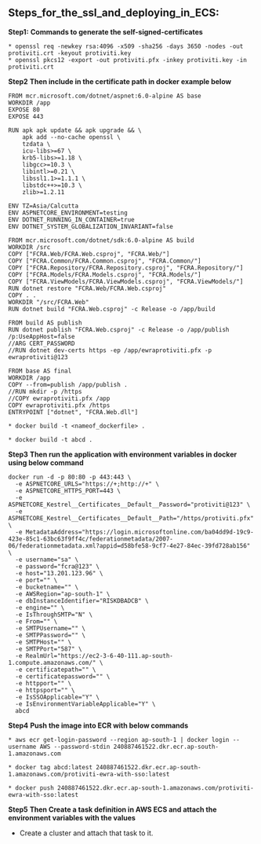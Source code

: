 ## Steps_for_the_ssl_and_deploying_in_ECS:

**Step1:**
**Commands to generate the self-signed-certificates**
```
* openssl req -newkey rsa:4096 -x509 -sha256 -days 3650 -nodes -out protiviti.crt -keyout protiviti.key
* openssl pkcs12 -export -out protiviti.pfx -inkey protiviti.key -in protiviti.crt
```
**Step2**
**Then include in the certificate path in docker example below**
```
FROM mcr.microsoft.com/dotnet/aspnet:6.0-alpine AS base
WORKDIR /app
EXPOSE 80
EXPOSE 443

RUN apk apk update && apk upgrade && \
    apk add --no-cache openssl \
    tzdata \
    icu-libs>=67 \
    krb5-libs>=1.18 \
    libgcc>=10.3 \
    libintl>=0.21 \
    libssl1.1>=1.1.1 \
    libstdc++>=10.3 \
    zlib>=1.2.11

ENV TZ=Asia/Calcutta
ENV ASPNETCORE_ENVIRONMENT=testing
ENV DOTNET_RUNNING_IN_CONTAINER=true
ENV DOTNET_SYSTEM_GLOBALIZATION_INVARIANT=false

FROM mcr.microsoft.com/dotnet/sdk:6.0-alpine AS build
WORKDIR /src
COPY ["FCRA.Web/FCRA.Web.csproj", "FCRA.Web/"]
COPY ["FCRA.Common/FCRA.Common.csproj", "FCRA.Common/"]
COPY ["FCRA.Repository/FCRA.Repository.csproj", "FCRA.Repository/"]
COPY ["FCRA.Models/FCRA.Models.csproj", "FCRA.Models/"]
COPY ["FCRA.ViewModels/FCRA.ViewModels.csproj", "FCRA.ViewModels/"]
RUN dotnet restore "FCRA.Web/FCRA.Web.csproj"
COPY . .
WORKDIR "/src/FCRA.Web"
RUN dotnet build "FCRA.Web.csproj" -c Release -o /app/build

FROM build AS publish
RUN dotnet publish "FCRA.Web.csproj" -c Release -o /app/publish /p:UseAppHost=false
//ARG CERT_PASSWORD
//RUN dotnet dev-certs https -ep /app/ewraprotiviti.pfx -p ewraprotiviti@123

FROM base AS final
WORKDIR /app
COPY --from=publish /app/publish .
//RUN mkdir -p /https
//COPY ewraprotiviti.pfx /app
COPY ewraprotiviti.pfx /https
ENTRYPOINT ["dotnet", "FCRA.Web.dll"]
```
```
* docker build -t <nameof_dockerfile> .
```
```
* docker build -t abcd .
```
**Step3**
**Then run the application with environment variables in docker using below command**
```
docker run -d -p 80:80 -p 443:443 \
  -e ASPNETCORE_URLS="https://+;http://+" \
  -e ASPNETCORE_HTTPS_PORT=443 \
  -e ASPNETCORE_Kestrel__Certificates__Default__Password="protiviti@123" \
  -e ASPNETCORE_Kestrel__Certificates__Default__Path="/https/protiviti.pfx" \
  -e MetadataAddress="https://login.microsoftonline.com/ba04dd9d-19c9-423e-85c1-63bc63f9ff4c/federationmetadata/2007-06/federationmetadata.xml?appid=d58bfe58-9cf7-4e27-84ec-39fd728ab156" \
  -e username="sa" \
  -e password="fcra@123" \
  -e host="13.201.123.96" \
  -e port="" \
  -e bucketname="" \
  -e AWSRegion="ap-south-1" \
  -e dbInstanceIdentifier="RISKDBADCB" \
  -e engine="" \
  -e IsThroughSMTP="N" \
  -e From="" \
  -e SMTPUsername="" \
  -e SMTPPassword="" \
  -e SMTPHost="" \
  -e SMTPPort="587" \
  -e RealmUrl="https://ec2-3-6-40-111.ap-south-1.compute.amazonaws.com/" \
  -e certificatepath="" \
  -e certificatepassword="" \
  -e httpport="" \
  -e httpsport="" \
  -e IsSSOApplicable="Y" \
  -e IsEnvironmentVariableApplicable="Y" \
  abcd
```
**Step4**
**Push the image into ECR with below commands**
```
* aws ecr get-login-password --region ap-south-1 | docker login --username AWS --password-stdin 240887461522.dkr.ecr.ap-south-1.amazonaws.com
```
```
* docker tag abcd:latest 240887461522.dkr.ecr.ap-south-1.amazonaws.com/protiviti-ewra-with-sso:latest
```
```
* docker push 240887461522.dkr.ecr.ap-south-1.amazonaws.com/protiviti-ewra-with-sso:latest
```
**Step5**
**Then Create a task definition in AWS ECS and attach the environment variables with the values**
* Create a cluster and attach that task to it.
